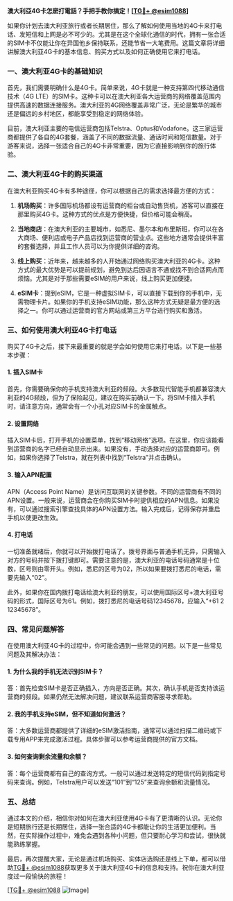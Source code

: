**澳大利亞4G卡怎麽打電話？手把手教你搞定！[[TG💪+ @esim1088](https://t.me/s/esim1088)]**

如果你计划去澳大利亚旅行或者长期居住，那么了解如何使用当地的4G卡来打电话、发短信和上网是必不可少的。尤其是在这个全球化通信的时代，拥有一张合适的SIM卡不仅能让你在异国他乡保持联系，还能节省一大笔费用。这篇文章将详细讲解澳大利亚4G卡的基本信息、购买方式以及如何正确使用它来打电话。

### 一、澳大利亚4G卡的基础知识

首先，我们需要明确什么是4G卡。简单来说，4G卡就是一种支持第四代移动通信技术（4G LTE）的SIM卡。这种卡可以在澳大利亚各大运营商的网络覆盖范围内提供高速的数据连接服务。澳大利亚的4G网络覆盖非常广泛，无论是繁华的城市还是偏远的乡村地区，都能享受到稳定的网络体验。

目前，澳大利亚主要的电信运营商包括Telstra、Optus和Vodafone。这三家运营商都提供了各自的4G套餐，涵盖了不同的数据流量、通话时间和短信数量。对于游客来说，选择一张适合自己的4G卡非常重要，因为它直接影响到你的旅行体验。

### 二、澳大利亚4G卡的购买渠道

在澳大利亚购买4G卡有多种途径，你可以根据自己的需求选择最方便的方式：

1. **机场购买**：许多国际机场都设有运营商的柜台或自动售货机，游客可以直接在那里购买4G卡。这种方式的优点是方便快捷，但价格可能会稍高。

2. **当地商店**：在澳大利亚的主要城市，如悉尼、墨尔本和布里斯班，你可以在各大商场、便利店或电子产品店找到运营商的营业点。这些地方通常会提供丰富的套餐选择，并且工作人员可以为你提供详细的咨询。

3. **线上购买**：近年来，越来越多的人开始通过网络购买澳大利亚的4G卡。这种方式的最大优势是可以提前规划，避免到达后因语言不通或找不到合适网点而烦恼。尤其是对于那些需要eSIM的用户来说，线上购买更加便捷。

4. **eSIM卡**：提到eSIM，它是一种虚拟SIM卡，可以直接下载到你的手机中，无需物理卡片。如果你的手机支持eSIM功能，那么这种方式无疑是最方便的选择之一。你可以通过运营商的官方网站或第三方平台进行购买和激活。

### 三、如何使用澳大利亚4G卡打电话

购买了4G卡之后，接下来最重要的就是学会如何使用它来打电话。以下是一些基本步骤：

#### 1. 插入SIM卡
首先，你需要确保你的手机支持澳大利亚的频段。大多数现代智能手机都兼容澳大利亚的4G频段，但为了保险起见，建议在购买前确认一下。将SIM卡插入手机时，请注意方向，通常会有一个小孔对应SIM卡的金属触点。

#### 2. 设置网络
插入SIM卡后，打开手机的设置菜单，找到“移动网络”选项。在这里，你应该能看到运营商的名字已经自动显示出来。如果没有，手动选择对应的运营商即可。例如，如果你选择了Telstra，就在列表中找到“Telstra”并点击确认。

#### 3. 输入APN配置
APN（Access Point Name）是访问互联网的关键参数。不同的运营商有不同的APN设置。一般来说，运营商会在你购买SIM卡时提供相应的APN信息。如果没有，可以通过搜索引擎查找具体的APN设置方法。输入完成后，记得保存并重启手机以使更改生效。

#### 4. 打电话
一切准备就绪后，你就可以开始拨打电话了。拨号界面与普通手机无异，只需输入对方的号码并按下拨打键即可。需要注意的是，澳大利亚的电话号码通常是十位数，区号则由零开头。例如，悉尼的区号为02，所以如果要拨打悉尼的电话，需要先输入“02”。

此外，如果你在国内拨打电话给澳大利亚的朋友，可以使用国际区号+澳大利亚号码的形式，国际区号为61。例如，拨打悉尼的电话号码12345678，应输入“+61 2 12345678”。

### 四、常见问题解答

在使用澳大利亚4G卡的过程中，你可能会遇到一些常见的问题。以下是一些常见问题及其解决办法：

#### 1. 为什么我的手机无法识别SIM卡？
答：首先检查SIM卡是否正确插入，方向是否正确。其次，确认手机是否支持该运营商的频段。如果仍然无法解决问题，建议联系运营商客服寻求帮助。

#### 2. 我的手机支持eSIM，但不知道如何激活？
答：大多数运营商都提供了详细的eSIM激活指南，通常可以通过扫描二维码或下载专用APP来完成激活过程。具体步骤可以参考运营商提供的官方文档。

#### 3. 如何查询剩余流量和余额？
答：每个运营商都有自己的查询方式。一般可以通过发送特定的短信代码到指定号码来查询。例如，Telstra用户可以发送“101”到“125”来查询余额和流量情况。

### 五、总结

通过本文的介绍，相信你对如何在澳大利亚使用4G卡有了更清晰的认识。无论你是短期旅行还是长期居住，选择一张合适的4G卡都能让你的生活更加便利。当然，在实际操作过程中，难免会遇到各种小问题，但只要耐心学习和尝试，很快就能熟练掌握。

最后，再次提醒大家，无论是通过机场购买、实体店选购还是线上下单，都可以借助[TG💪+ @esim1088](https://t.me/s/esim1088)获取更多关于澳大利亚4G卡的信息和支持。祝你在澳大利亚度过一段愉快的旅程！

[[TG💪+ @esim1088](https://t.me/s/esim1088) ![Image](https://i.postimg.cc/4NQfJmqS/Snipaste-2025-05-13-00-14-12.png)]